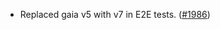 - Replaced gaia v5 with v7 in E2E tests.
  ([#1986](https://github.com/informalsystems/ibc-rs/issues/1986))